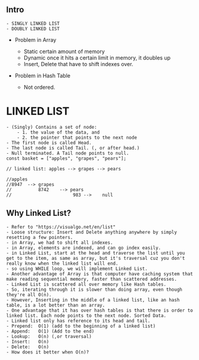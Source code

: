 ## Intro

    - SINGLY LINKED LIST
    - DOUBLY LINKED LIST

- Problem in Array

  - Static certain amount of memory
  - Dynamic once it hits a certain limit in memory, it doubles up
  - Insert, Delete that have to shift indexes over.

- Problem in Hash Table
  - Not ordered.

# LINKED LIST

    - (Singly) Contains a set of node:
        - 1. the value of the data, and
        - 2. the pointer that points to the next node
    - The first node is called Head.
    - The last node is called Tail. (, or after head.)
    - Null terminated. A Tail node points to null.
    const basket = ["apples", "grapes", "pears"];

    // linked list: apples --> grapes --> pears

    //apples
    //8947  --> grapes
    //          8742    --> pears
    //                       983 -->    null

## Why Linked List?

    - Refer to "https://visualgo.net/en/list"
    - Loose structure: Insert and Delete anything anywhere by simply resetting a few pointers.
    - in Array, we had to shift all indexes.
    - in Array, elements are indexed, and can go index easily.
    - in Linked List, start at the head and traverse the list until you get to the item, as same as array, but it's traversal cuz you don't really know when the linked list will end.
    - so using WHILE loop, we will implement Linked List.
    - Another advantage of Array is that computer have caching system that make reading sequential memory, faster than scattered addresses.
    - Linked List is scattered all over memory like Hash tables.
    - So, iterating through it is slower than doing array, even though they're all O(n).
    - However, Inserting in the middle of a linked list, like an hash table, is a lot better than an array.
    - One advantage that it has over hash tables is that there is order to linked list. Each node points to the next node. Sorted Data.
    - Linked list only has reference to its head and tail.
    - Prepend:  O(1) (add to the beginning of a linked list)
    - Append:   O(1) (Add to the end)
    - Lookup:   O(n) (,or traversal)
    - Insert:   O(n)
    - Delete:   O(n)
    - How does it better when O(n)?
